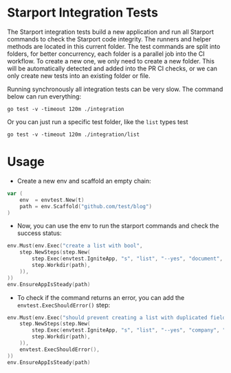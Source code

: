 # Starport Integration Tests

The Starport integration tests build a new application and run all Starport commands to check the Starport code integrity. The runners and helper methods are located in this current folder. The test commands are split into folders, for better concurrency, each folder is a parallel job into the CI workflow. To create a new one, we only need to create a new folder. This will be automatically detected and added into the PR CI checks, or we can only create new tests into an existing folder or file.

Running synchronously all integration tests can be very slow. The command below can run everything:
```shell
go test -v -timeout 120m ./integration
```

Or you can just run a specific test folder, like the `list` types test
```shell
go test -v -timeout 120m ./integration/list
```

# Usage

- Create a new env and scaffold an empty chain:
```go
var (
    env  = envtest.New(t)
    path = env.Scaffold("github.com/test/blog")
)
```

- Now, you can use the env to run the starport commands and check the success status:
```go
env.Must(env.Exec("create a list with bool",
    step.NewSteps(step.New(
        step.Exec(envtest.IgniteApp, "s", "list", "--yes", "document", "signed:bool"),
        step.Workdir(path),
    )),
))
env.EnsureAppIsSteady(path)
```

- To check if the command returns an error, you can add the `envtest.ExecShouldError()` step:
```go
env.Must(env.Exec("should prevent creating a list with duplicated fields",
    step.NewSteps(step.New(
        step.Exec(envtest.IgniteApp, "s", "list", "--yes", "company", "name", "name"),
        step.Workdir(path),
    )),
    envtest.ExecShouldError(),
))
env.EnsureAppIsSteady(path)
```
